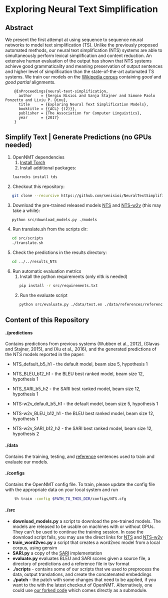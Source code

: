# Exploring Neural Text Simplification

## Abstract
We present the first attempt at using sequence to sequence neural networks to model text simplification (TS). Unlike the previously proposed automated methods, our neural text simplification (NTS) systems are able to simultaneously perform lexical simplification and content reduction. An extensive human evaluation of the output has shown that NTS systems achieve good grammaticality and meaning preservation of output sentences and higher level of simplification than the state-of-the-art automated TS systems. We train our models on the [Wikipedia corpus](http://ssli.ee.washington.edu/tial/projects/simplification) containing _good_ and _good partial_ alignments.
```
	@InProceedings{neural-text-simplification,
	  author    = {Sergiu Nisioi and Sanja Štajner and Simone Paolo Ponzetto and Liviu P. Dinu},
	  title     = {Exploring Neural Text Simplification Models},
	  booktitle = {{ACL} {(2)}},
	  publisher = {The Association for Computer Linguistics},
	  year      = {2017}
	}
```

## Simplify Text | Generate Predictions (no GPUs needed)
1. OpenNMT dependencies
    1. [Install Torch](http://torch.ch/docs/getting-started.html)
    2. Install additional packages:
    ```bash
	luarocks install tds
    ```
2. Checkout this repository:
```bash
   git clone --recursive https://github.com/senisioi/NeuralTextSimplification.git
```
3. Download the pre-trained released models [NTS](https://drive.google.com/open?id=0B_pjS_ZjPfT9dEtrbV85UXhSelU) and [NTS-w2v](https://drive.google.com/open?id=0B_pjS_ZjPfT9ZTRfSFp4Ql92U0E) (this may take a while):
```bash
   python src/download_models.py ./models
```
4. Run translate.sh from the scripts dir:
```bash
   cd src/scripts
   ./translate.sh
```
5. Check the predictions in the results directory:
```bash
   cd ../../results_NTS
```
6. Run automatic evaluation metrics
    1. Install the python requirements (only nltk is needed)
    ```bash
       pip install -r src/requirements.txt
    ```
    2. Run the evaluate script
    ```bash
       python src/evaluate.py ./data/test.en ./data/references/references.tsv ./predictions/
    ```

## Content of this Repository
#### ./predictions
Contains predictions from previous systems (Wubben et al., 2012), (Glavas and Stajner, 2015), and (Xu et al., 2016), and the generated predictions of the NTS models reported in the paper:
- NTS_default_b5_h1 - the default model, beam size 5, hypothesis 1
- NTS_BLEU_b12_h1 - the BLEU best ranked model, beam size 12, hypothesis 1
- NTS_SARI_b5_h2 - the SARI best ranked model, beam size 12, hypothesis 1

- NTS-w2v_default_b5_h1 - the default model, beam size 5, hypothesis 1
- NTS-w2v_BLEU_b12_h1 - the BLEU best ranked model, beam size 12, hypothesis 1
- NTS-w2v_SARI_b12_h2 - the SARI best ranked model, beam size 12, hypothesis 2

#### ./data 
Contains the training, testing, and [reference](https://github.com/cocoxu/simplification) sentences used to train and evaluate our models.

#### ./configs
Contains the OpenNMT config file. To train, please update the config file with the appropriate data on your local system and run 
```bash
	th train -config $PATH_TO_THIS_DIR/configs/NTS.cfg
```
#### ./src 
- **download_models.py** a script to download the pre-trained models. The models are released to be usable on machines with or without GPUs. They can't be used to continue the training session. In case the download script fails, you may use the direct links for [NTS](https://drive.google.com/open?id=0B_pjS_ZjPfT9dEtrbV85UXhSelU) and [NTS-w2v](https://drive.google.com/open?id=0B_pjS_ZjPfT9ZTRfSFp4Ql92U0E)
- **train_word2vec.py** a script that creates a word2vec model from a local corpus, using gensim
- **SARI.py** a copy of the [SARI](https://github.com/cocoxu/simplification) implementation
- **evaluate.py** evaluates BLEU and SARI scores given a source file, a directory of predictions and a reference file in tsv format
- **./scripts** - contains some of our scripts that we used to preprocess the data, output translations, and create the concatenated embeddings
- **./patch** - the patch with some changes that need to be applied, if you want to the with the latest checkout of OpenNMT. 
Alternatively, one could use [our forked code](https://github.com/senisioi/OpenNMT/) which comes directly as a submodule.
